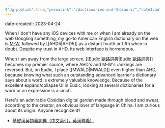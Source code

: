 ```yaml
---
{"dg-publish":true,"permalink":"/dictionaries-and-thesauri/","noteIcon":"2","created":"","updated":""}
---
```


date-created:: 2023-04-24

When I don't have any iOS devices with me or when I am already on the web Googling something, my go-to American English dictionary on the web is [M-W](https://www.merriam-webster.com/), followed by [[AHD5\|AHD5]] as a distant fourth or fifth when in doubt. Despite my trust in AHD, its web interface is horrendous.

When I am away from the large screen, [[Eudic 歐路詞典\|Eudic 歐路詞典]] becomes my premier source, where AHD's and M-W's rankings are reversed. But, on Eudic, I place [[MWALD\|MWALD]] even higher than AHD, because knowing what such an outstanding advanced learner's dictionary says about a word is extremely valuable knowledge. Because of the excellent expand/collapse UI in Eudic, looking at several dictionaries for a word or an expression is a cinch.

Here's an admirable Obsidian digital garden made through blood and sweat, according to the creator, an obvious lover of language in China. I am curious about its origin. Anyone recognize it?
- [基礎漢英類義詞典（中文索引，英漢釋義）](https://publish.obsidian.md/thesaurus/)